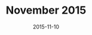 ---
title:  "November 2015"
date:   2015-11-10
meetup_id: "226027222"
meetup_url: "https://www.meetup.com/CocoaHeads-Montreal/events/226027222/"
speakers:
  - name: "Romain Pouclet"
    title: "Save Countless Hours of Work with This One Simple Trick"
    twitter: Palleas
    slides_url: "https://speakerdeck.com/romainpouclet/save-countless-hours-of-work-with-this-one-simple-trick-fastlane-tools"
  - name: "Neale Van Fleet"
    title: "Designing with Prototypes"
    twitter: nealemvf
    slides_url: "https://cocoaheadsmontreal.s3.amazonaws.com/2015-11-10/Neale-Van-Fleet-Prototyping.pdf"
  - name: "Christopher Stott"
    title: "<a href=\"http://buddybuild.com\">buddybuild</a>"
    twitter: chrisYVR
---
